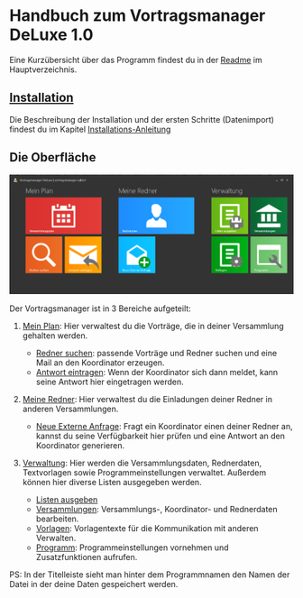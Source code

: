 # Handbuch zum Vortragsmanager DeLuxe 1.0

Eine Kurzübersicht über das Programm findest du in der [Readme](./../README.md) im Hauptverzeichnis.

## [Installation](Installation.md) ##
Die Beschreibung der Installation und der ersten Schritte (Datenimport) findest du im Kapitel  [Installations-Anleitung](Installation.md)

## Die Oberfläche ##

![Startseite](./../images/startseite_01.png)

Der Vortragsmanager ist in 3 Bereiche aufgeteilt:

1. [Mein Plan](MeinPlan.md): Hier verwaltest du die Vorträge, die in deiner Versammlung gehalten werden.
    * [Redner suchen](MeinPlan.md#redner-suchen): passende Vorträge und Redner suchen und eine Mail an den Koordinator erzeugen.
    * [Antwort eintragen](MeinPlan#antwort-eintragen): Wenn der Koordinator sich dann meldet, kann seine Antwort hier eingetragen werden.

1. [Meine Redner](MeineRedner.md): Hier verwaltest du die Einladungen deiner Redner in anderen Versammlungen.
    * [Neue Externe Anfrage](MeineRedner.md#neue-externe-anfrage): Fragt ein Koordinator einen deiner Redner an, kannst du seine Verfügbarkeit hier prüfen und eine Antwort an den Koordinator generieren.

1. [Verwaltung](Verwaltung.md): Hier werden die Versammlungsdaten, Rednerdaten, Textvorlagen sowie Programmeinstellungen verwaltet. Außerdem können hier diverse Listen ausgegeben werden.
    * [Listen ausgeben](Verwaltung.md#listen-ausgeben)
    * [Versammlungen](Verwaltung.md#versammlungen): Versammlungs-, Koordinator- und Rednerdaten bearbeiten.
    * [Vorlagen](Verwaltung.md#vorlagen): Vorlagentexte für die Kommunikation mit anderen Verwalten.
    * [Programm](Verwaltung.md#programm): Programmeinstellungen vornehmen und Zusatzfunktionen aufrufen.

PS: In der Titelleiste sieht man hinter dem Programmnamen den Namen der Datei in der deine Daten gespeichert werden.